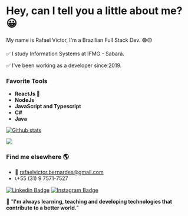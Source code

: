 # Hey, can I tell you a little about me? 😀

My name is Rafael Victor, I'm a Brazilian Full Stack Dev. 🟢🟡

✅ I study Information Systems at IFMG - Sabará.

✅ I've been working as a developer since 2019.

### Favorite Tools

<ul>
  <li> <b> ReactJs 👑</b> </li>
  <li> <b> NodeJs </b> </li>
  <li> <b> JavaScript and Typescript </b> </li>
  <li> <b> C# </b> </li>
  <li> <b> Java </b> </li>
</ul>

[![Github stats](https://github-readme-stats.vercel.app/api?username=rafaelvictor01&count_private=true&show_icons=true&hide_border=true&theme=tokyonight)](https://github.com/rafaelvictor01/github-readme-stats)

<a href="https://github-readme-stats.anuraghazra1.vercel.app/api/top-langs/?username=rafaelvictor01">
  <img align="center" src="https://github-readme-stats.anuraghazra1.vercel.app/api/top-langs/?username=rafaelvictor01&layout=compact&theme=radical" />
</a>

### Find me elsewhere  🌎

- 📧 rafaelvictor.bernardes@gmail.com
- 📞+55 (31) 9 7571-7527

[![Linkedin Badge](https://camo.githubusercontent.com/a9d413435371b306fac2ff4d1dcfa85877d9deb93bb90ce7d8444b260d7a9922/68747470733a2f2f696d672e736869656c64732e696f2f62616467652f2d4c696e6b6564496e2d626c75653f7374796c653d666c61742d737175617265266c6f676f3d4c696e6b6564696e266c6f676f436f6c6f723d7768697465266c696e6b3d68747470733a2f2f7777772e6c696e6b6564696e2e636f6d2f696e2f697361646f72612d726f647269677565732d7374616e6761726c696e2d3438343032623134312f)](https://www.linkedin.com/in/rafael-victor-806655111/) [![Instagram Badge](https://camo.githubusercontent.com/995893e1a358c25b4713c038a26b475b1c2c29b3f1a154e8967ae1b790db5f61/68747470733a2f2f696d672e736869656c64732e696f2f62616467652f2d496e7374616772616d2d76696f6c65743f7374796c653d666c61742d737175617265266c6f676f3d496e7374616772616d266c6f676f436f6c6f723d7768697465266c696e6b3d68747470733a2f2f7777772e696e7374616772616d2e636f6d2f7061706f64656465762f)](https://www.instagram.com/rafaelvictor01/)

🚀 "**I'm always learning, teaching and developing technologies that contribute to a better world.**"
